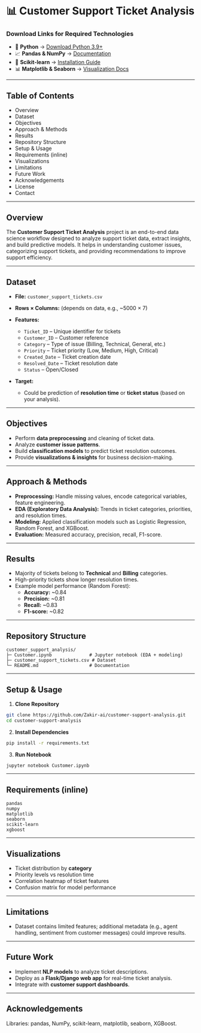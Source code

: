 # 📊 Customer Support Ticket Analysis

### Download Links for Required Technologies
- 🐍 **Python** → [Download Python 3.9+](https://www.python.org/downloads/)  
- 📈 **Pandas & NumPy** → [Documentation](https://pandas.pydata.org/)  
- 🤖 **Scikit-learn** → [Installation Guide](https://scikit-learn.org/stable/install.html)  
- 📊 **Matplotlib & Seaborn** → [Visualization Docs](https://matplotlib.org/)  

---

## Table of Contents
- Overview  
- Dataset  
- Objectives  
- Approach & Methods  
- Results  
- Repository Structure  
- Setup & Usage  
- Requirements (inline)  
- Visualizations  
- Limitations  
- Future Work  
- Acknowledgements  
- License  
- Contact  

---

## Overview
The **Customer Support Ticket Analysis** project is an end-to-end data science workflow designed to analyze support ticket data, extract insights, and build predictive models. It helps in understanding customer issues, categorizing support tickets, and providing recommendations to improve support efficiency.

---

## Dataset
- **File:** `customer_support_tickets.csv`  
- **Rows × Columns:** (depends on data, e.g., ~5000 × 7)  
- **Features:**
  - `Ticket_ID` – Unique identifier for tickets  
  - `Customer_ID` – Customer reference  
  - `Category` – Type of issue (Billing, Technical, General, etc.)  
  - `Priority` – Ticket priority (Low, Medium, High, Critical)  
  - `Created_Date` – Ticket creation date  
  - `Resolved_Date` – Ticket resolution date  
  - `Status` – Open/Closed  

- **Target:**  
  - Could be prediction of **resolution time** or **ticket status** (based on your analysis).  

---

## Objectives
- Perform **data preprocessing** and cleaning of ticket data.  
- Analyze **customer issue patterns**.  
- Build **classification models** to predict ticket resolution outcomes.  
- Provide **visualizations & insights** for business decision-making.  

---

## Approach & Methods
- **Preprocessing:** Handle missing values, encode categorical variables, feature engineering.  
- **EDA (Exploratory Data Analysis):** Trends in ticket categories, priorities, and resolution times.  
- **Modeling:** Applied classification models such as Logistic Regression, Random Forest, and XGBoost.  
- **Evaluation:** Measured accuracy, precision, recall, F1-score.  

---

## Results
- Majority of tickets belong to **Technical** and **Billing** categories.  
- High-priority tickets show longer resolution times.  
- Example model performance (Random Forest):  
  - **Accuracy:** ~0.84  
  - **Precision:** ~0.81  
  - **Recall:** ~0.83  
  - **F1-score:** ~0.82  

---

## Repository Structure
```
customer_support_analysis/
├─ Customer.ipynb              # Jupyter notebook (EDA + modeling)
├─ customer_support_tickets.csv # Dataset
└─ README.md                   # Documentation
```

---

## Setup & Usage
1. **Clone Repository**
```bash
git clone https://github.com/Zakir-ai/customer-support-analysis.git
cd customer-support-analysis
```

2. **Install Dependencies**
```bash
pip install -r requirements.txt
```

3. **Run Notebook**
```bash
jupyter notebook Customer.ipynb
```

---

## Requirements (inline)
```
pandas
numpy
matplotlib
seaborn
scikit-learn
xgboost
```

---

## Visualizations
- Ticket distribution by **category**  
- Priority levels vs resolution time  
- Correlation heatmap of ticket features  
- Confusion matrix for model performance  

---

## Limitations
- Dataset contains limited features; additional metadata (e.g., agent handling, sentiment from customer messages) could improve results.  

---

## Future Work
- Implement **NLP models** to analyze ticket descriptions.  
- Deploy as a **Flask/Django web app** for real-time ticket analysis.  
- Integrate with **customer support dashboards**.  

---

## Acknowledgements
Libraries: pandas, NumPy, scikit-learn, matplotlib, seaborn, XGBoost.  

